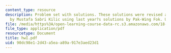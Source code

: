 ```yaml
---
content_type: resource
description: Problem set with solutions. These solutions were revised and extended
  by Mustafa Sabri Kilic using last year?s solutions by Pak-Wing Fok. Used with permission.
file: /media/https%3A/open-learning-course-data-rc.s3.amazonaws.com/18-305-advanced-analytic-methods-in-science-and-engineering-fall-2004/90dc98e12d43a5eaa89a917e3aed23d1_hwI.pdf
file_type: application/pdf
resourcetype: Document
title: hwI.pdf
uid: 90dc98e1-2d43-a5ea-a89a-917e3aed23d1
---
```


